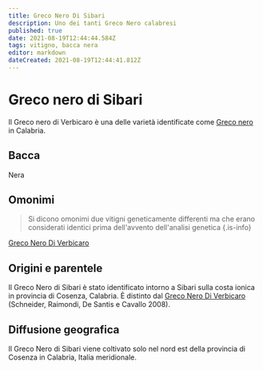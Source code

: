 ```yaml
---
title: Greco Nero Di Sibari
description: Uno dei tanti Greco Nero calabresi
published: true
date: 2021-08-19T12:44:44.584Z
tags: vitigno, bacca nera
editor: markdown
dateCreated: 2021-08-19T12:44:41.812Z
---
```


# Greco nero di Sibari

Il Greco nero di Verbicaro è una delle varietà identificate come [Greco nero](/vitigni/Italia/bacca-nera/greco-nero) in Calabria.

## Bacca
Nera


## Omonimi
> Si dicono omonimi due vitigni geneticamente differenti ma che erano considerati identici prima dell'avvento dell'analisi genetica
{.is-info}

[Greco Nero Di Verbicaro](/vitigni/Italia/bacca-nera/greco-nero-di-verbicaro) 

## Origini e parentele
Il Greco Nero di Sibari è stato identificato intorno a Sibari sulla costa ionica in provincia di Cosenza, Calabria. È distinto dal [Greco Nero Di Verbicaro](/vitigni/Italia/bacca-nera/greco-nero-di-verbicaro) (Schneider, Raimondi, De Santis e Cavallo 2008).

## Diffusione geografica
Il Greco Nero di Sibari viene coltivato solo nel nord est della provincia di Cosenza in Calabria, Italia meridionale.